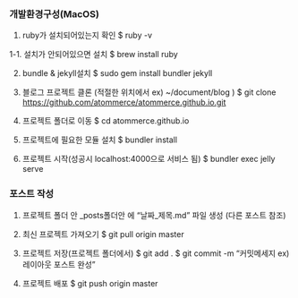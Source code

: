 ### 개발환경구성(MacOS)

1. ruby가 설치되어있는지 확인
$ ruby -v

1-1. 설치가 안되어있으면 설치
$ brew install ruby

2. bundle & jekyll설치
$ sudo gem install bundler jekyll

3. 블로그 프로젝트 클론 (적절한 위치에서 ex) ~/document/blog )
$ git clone https://github.com/atommerce/atommerce.github.io.git

4. 프로젝트 폴더로 이동
$ cd atommerce.github.io

5. 프로젝트에 필요한 모듈 설치
$ bundler install

6. 프로젝트 시작(성공시 localhost:4000으로 서비스 됨)
$ bundler exec jelly serve

### 포스트 작성

1. 프로젝트 폴더 안 _posts폴더안 에 “날짜_제목.md”  파일 생성 (다른 포스트 참조)

2. 최신 프로젝트 가져오기
$ git pull origin master

3. 프로젝트 저장(프로젝트 폴더에서)
$ git add .
$ git commit -m “커밋메세지 ex)레이아웃 포스트 완성”

4. 프로젝트 배포
$ git push origin master